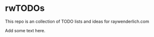 # rwTODOs

This repo is an collection of TODO lists and ideas for raywenderlich.com

Add some text here.
